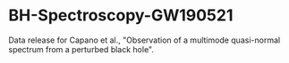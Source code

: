 # BH-Spectroscopy-GW190521
Data release for Capano et al., "Observation of a multimode quasi-normal spectrum from a perturbed black hole".

